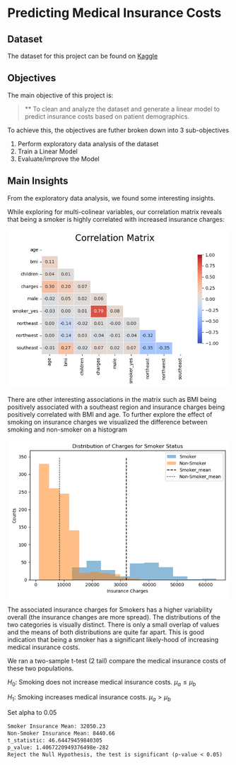 # Predicting Medical Insurance Costs
 

## Dataset

The dataset for this project can be found on [Kaggle](https://www.kaggle.com/datasets/teertha/ushealthinsurancedataset)

## Objectives

The main objective of this project is:

> ** To clean and analyze the dataset and generate a linear model to predict insurance costs based on patient demographics.

To achieve this, the objectives are futher broken down into 3 sub-objectives
1. Perform exploratory data analysis of the dataset 
2. Train a Linear Model
3. Evaluate/improve the Model

## Main Insights

From the exploratory data analysis, we found some interesting insights.

While exploring for multi-colinear variables, our correlation matrix reveals that being a smoker is highly correlated with increased insurance charges:

![CR_mat](figures/cor_mat.png)


There are other interesting associations in the matrix such as BMI being positively associated with a southeast region and insurance charges being positively correlated with BMI and age. To further explore the effect of smoking on insurance charges we visualized the difference between smoking and non-smoker on a histogram

![smoking_hist](figures/smoker_histogram.png)

The associated insurance charges for Smokers has a higher variability overall (the insurance changes are more spread). The distributions of the two categories is visually distinct. There is only a small overlap of values and the means of both distributions are quite far apart. This is good indication that being a smoker has a significant likely-hood of increasing medical insurance costs. 

We ran a two-sample t-test (2 tail) compare the medical insurance costs of these two populations.

$H_0$: Smoking does not increase medical insurance costs. $\mu_a \leq \mu_b$

$H_1$: Smoking increases medical insurance costs. $\mu_a > \mu_b$

Set alpha to 0.05

```shell
Smoker Insurance Mean: 32050.23
Non-Smoker Insurance Mean: 8440.66
t_statistic: 46.64479459840305
p_value: 1.4067220949376498e-282
Reject the Null Hypothesis, the test is significant (p-value < 0.05)
```

